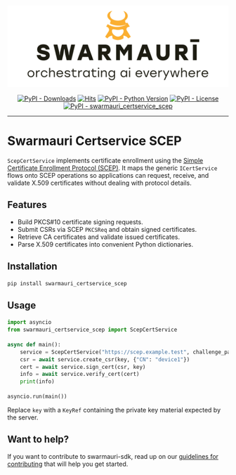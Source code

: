 ![Swarmauri Logo](https://github.com/swarmauri/swarmauri-sdk/blob/3d4d1cfa949399d7019ae9d8f296afba773dfb7f/assets/swarmauri.brand.theme.svg)

<p align="center">
    <a href="https://pypi.org/project/swarmauri_certservice_scep/">
        <img src="https://img.shields.io/pypi/dm/swarmauri_certservice_scep" alt="PyPI - Downloads"/></a>
    <a href="https://hits.sh/github.com/swarmauri/swarmauri-sdk/tree/master/pkgs/community/swarmauri_certservice_scep/">
        <img alt="Hits" src="https://hits.sh/github.com/swarmauri/swarmauri-sdk/tree/master/pkgs/community/swarmauri_certservice_scep.svg"/></a>
    <a href="https://pypi.org/project/swarmauri_certservice_scep/">
        <img src="https://img.shields.io/pypi/pyversions/swarmauri_certservice_scep" alt="PyPI - Python Version"/></a>
    <a href="https://pypi.org/project/swarmauri_certservice_scep/">
        <img src="https://img.shields.io/pypi/l/swarmauri_certservice_scep" alt="PyPI - License"/></a>
    <a href="https://pypi.org/project/swarmauri_certservice_scep/">
        <img src="https://img.shields.io/pypi/v/swarmauri_certservice_scep?label=swarmauri_certservice_scep&color=green" alt="PyPI - swarmauri_certservice_scep"/></a>
</p>

---

# Swarmauri Certservice SCEP

`ScepCertService` implements certificate enrollment using the [Simple Certificate Enrollment Protocol (SCEP)](https://datatracker.ietf.org/doc/html/rfc8894). It maps the generic `ICertService` flows onto SCEP operations so applications can request, receive, and validate X.509 certificates without dealing with protocol details.

## Features

- Build PKCS#10 certificate signing requests.
- Submit CSRs via SCEP `PKCSReq` and obtain signed certificates.
- Retrieve CA certificates and validate issued certificates.
- Parse X.509 certificates into convenient Python dictionaries.

## Installation

```bash
pip install swarmauri_certservice_scep
```

## Usage

```python
import asyncio
from swarmauri_certservice_scep import ScepCertService

async def main():
    service = ScepCertService("https://scep.example.test", challenge_password="secret")
    csr = await service.create_csr(key, {"CN": "device1"})
    cert = await service.sign_cert(csr, key)
    info = await service.verify_cert(cert)
    print(info)

asyncio.run(main())
```

Replace `key` with a `KeyRef` containing the private key material expected by the server.

## Want to help?

If you want to contribute to swarmauri-sdk, read up on our [guidelines for contributing](https://github.com/swarmauri/swarmauri-sdk/blob/master/contributing.md) that will help you get started.
